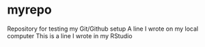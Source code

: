 # myrepo
Repository for testing my Git/Github setup
A line I wrote on my local computer
This is a line I wrote in my RStudio
